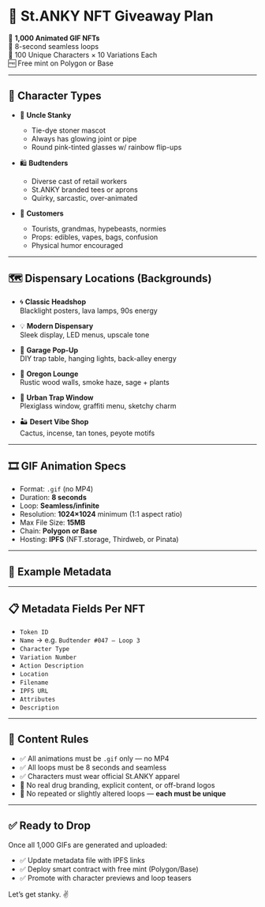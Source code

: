 # 🌿 St.ANKY NFT Giveaway Plan

🎁 **1,000 Animated GIF NFTs**  
🔁 8-second seamless loops  
👥 100 Unique Characters × 10 Variations Each  
🆓 Free mint on Polygon or Base

---

## 👤 Character Types

- 🧓 **Uncle Stanky**  
  - Tie-dye stoner mascot  
  - Always has glowing joint or pipe  
  - Round pink-tinted glasses w/ rainbow flip-ups

- 🛍️ **Budtenders**  
  - Diverse cast of retail workers  
  - St.ANKY branded tees or aprons  
  - Quirky, sarcastic, over-animated

- 🌿 **Customers**  
  - Tourists, grandmas, hypebeasts, normies  
  - Props: edibles, vapes, bags, confusion  
  - Physical humor encouraged

---

## 🗺️ Dispensary Locations (Backgrounds)

- 🌀 **Classic Headshop**  
  Blacklight posters, lava lamps, 90s energy

- 💡 **Modern Dispensary**  
  Sleek display, LED menus, upscale tone

- 🧰 **Garage Pop-Up**  
  DIY trap table, hanging lights, back-alley energy

- 🌲 **Oregon Lounge**  
  Rustic wood walls, smoke haze, sage + plants

- 🧱 **Urban Trap Window**  
  Plexiglass window, graffiti menu, sketchy charm

- 🏜️ **Desert Vibe Shop**  
  Cactus, incense, tan tones, peyote motifs

---

## 🎞️ GIF Animation Specs

- Format: `.gif` (no MP4)
- Duration: **8 seconds**
- Loop: **Seamless/infinite**
- Resolution: **1024×1024** minimum (1:1 aspect ratio)
- Max File Size: **15MB**
- Chain: **Polygon or Base**
- Hosting: **IPFS** (NFT.storage, Thirdweb, or Pinata)

---

## 🧠 Example Metadata
---

## 📋 Metadata Fields Per NFT

- `Token ID`  
- `Name` → e.g. `Budtender #047 – Loop 3`  
- `Character Type`  
- `Variation Number`  
- `Action Description`  
- `Location`  
- `Filename`  
- `IPFS URL`  
- `Attributes`  
- `Description`

---

## 🚫 Content Rules

- ✅ All animations must be `.gif` only — no MP4  
- ✅ All loops must be 8 seconds and seamless  
- ✅ Characters must wear official St.ANKY apparel  
- 🚫 No real drug branding, explicit content, or off-brand logos  
- 🚫 No repeated or slightly altered loops — **each must be unique**

---

## ✅ Ready to Drop

Once all 1,000 GIFs are generated and uploaded:
- ✅ Update metadata file with IPFS links
- ✅ Deploy smart contract with free mint (Polygon/Base)
- ✅ Promote with character previews and loop teasers

Let’s get stanky. ✌️

